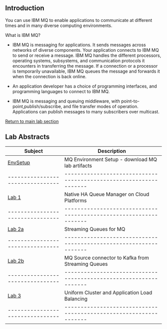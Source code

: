## Introduction
You can use IBM MQ to enable applications to communicate at different times and in many diverse computing environments.

What is IBM MQ?

   - IBM MQ is messaging for applications. It sends messages across networks of diverse components. Your application connects to IBM MQ to send or receive a message. IBM MQ handles the different processors, operating systems, subsystems, and communication protocols it encounters in transferring the message. If a connection or a processor is temporarily unavailable, IBM MQ queues the message and forwards it when the connection is back online.

   - An application developer has a choice of programming interfaces, and programming languages to connect to IBM MQ.
   
   - IBM MQ is messaging and queuing middleware, with point-to-point,publish/subscribe, and file transfer modes of operation. Applications can publish messages to many subscribers over multicast.


[Return to main lab section](../index.md#lab-section)



## Lab Abstracts

|  Subject                       | Description                                                                                         |                                                               
|--------------------------------|-----------------------------------------------------------------|
| [EnvSetup](envsetup/mq_setup_steps.md) | MQ Environment Setup - download MQ lab artifacts
|--------------------------------|-----------------------------------------------------------------|
| [Lab 1](Lab_1/Readme.md)       | Native HA Queue Manager on Cloud Platforms                      | 
|--------------------------------|-----------------------------------------------------------------|
| [Lab 2a](Lab_2a/Readme.md)       | Streaming Queues for MQ                       |                                       
|--------------------------------|-----------------------------------------------------------------|
| [Lab 2b](Lab_2b/Readme.md)       | MQ Source connector to Kafka from Streaming Queues                       |                                       
|--------------------------------|-----------------------------------------------------------------|
| [Lab 3](Lab_3/Readme.md)       | Uniform Cluster and Application Load Balancing          |                                     
|--------------------------------|-----------------------------------------------------------------|
